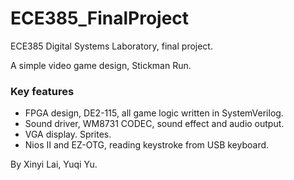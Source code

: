 # ECE385_FinalProject

ECE385 Digital Systems Laboratory, final project.

A simple video game design, Stickman Run.

### Key features
- FPGA design, DE2-115, all game logic written in SystemVerilog.
- Sound driver, WM8731 CODEC, sound effect and audio output.
- VGA display. Sprites.
- Nios II and EZ-OTG, reading keystroke from USB keyboard.

By Xinyi Lai, Yuqi Yu.
